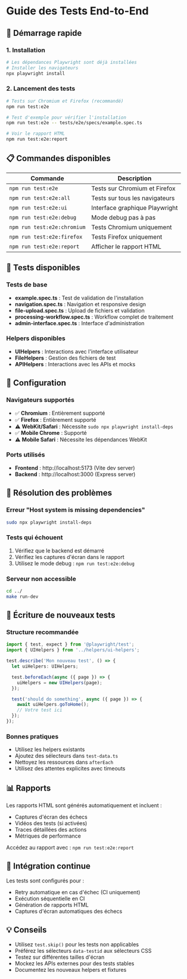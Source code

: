 # Guide des Tests End-to-End

## 🚀 Démarrage rapide

### 1. Installation

```bash
# Les dépendances Playwright sont déjà installées
# Installer les navigateurs
npx playwright install
```

### 2. Lancement des tests

```bash
# Tests sur Chromium et Firefox (recommandé)
npm run test:e2e

# Test d'exemple pour vérifier l'installation
npm run test:e2e -- tests/e2e/specs/example.spec.ts

# Voir le rapport HTML
npm run test:e2e:report
```

## 📋 Commandes disponibles

| Commande | Description |
|----------|-------------|
| `npm run test:e2e` | Tests sur Chromium et Firefox |
| `npm run test:e2e:all` | Tests sur tous les navigateurs |
| `npm run test:e2e:ui` | Interface graphique Playwright |
| `npm run test:e2e:debug` | Mode debug pas à pas |
| `npm run test:e2e:chromium` | Tests Chromium uniquement |
| `npm run test:e2e:firefox` | Tests Firefox uniquement |
| `npm run test:e2e:report` | Afficher le rapport HTML |

## 🎯 Tests disponibles

### Tests de base

- **example.spec.ts** : Test de validation de l'installation
- **navigation.spec.ts** : Navigation et responsive design
- **file-upload.spec.ts** : Upload de fichiers et validation
- **processing-workflow.spec.ts** : Workflow complet de traitement
- **admin-interface.spec.ts** : Interface d'administration

### Helpers disponibles

- **UIHelpers** : Interactions avec l'interface utilisateur
- **FileHelpers** : Gestion des fichiers de test
- **APIHelpers** : Interactions avec les APIs et mocks

## 🔧 Configuration

### Navigateurs supportés

- ✅ **Chromium** : Entièrement supporté
- ✅ **Firefox** : Entièrement supporté  
- ⚠️ **WebKit/Safari** : Nécessite `sudo npx playwright install-deps`
- ✅ **Mobile Chrome** : Supporté
- ⚠️ **Mobile Safari** : Nécessite les dépendances WebKit

### Ports utilisés

- **Frontend** : http://localhost:5173 (Vite dev server)
- **Backend** : http://localhost:3000 (Express server)

## 🐛 Résolution des problèmes

### Erreur "Host system is missing dependencies"

```bash
sudo npx playwright install-deps
```

### Tests qui échouent

1. Vérifiez que le backend est démarré
2. Vérifiez les captures d'écran dans le rapport
3. Utilisez le mode debug : `npm run test:e2e:debug`

### Serveur non accessible

```bash
cd ../
make run-dev
```

## 📝 Écriture de nouveaux tests

### Structure recommandée

```typescript
import { test, expect } from '@playwright/test';
import { UIHelpers } from '../helpers/ui-helpers';

test.describe('Mon nouveau test', () => {
  let uiHelpers: UIHelpers;

  test.beforeEach(async ({ page }) => {
    uiHelpers = new UIHelpers(page);
  });

  test('should do something', async ({ page }) => {
    await uiHelpers.goToHome();
    // Votre test ici
  });
});
```

### Bonnes pratiques

- Utilisez les helpers existants
- Ajoutez des sélecteurs dans `test-data.ts`
- Nettoyez les ressources dans `afterEach`
- Utilisez des attentes explicites avec timeouts

## 📊 Rapports

Les rapports HTML sont générés automatiquement et incluent :

- Captures d'écran des échecs
- Vidéos des tests (si activées)
- Traces détaillées des actions
- Métriques de performance

Accédez au rapport avec : `npm run test:e2e:report`

## 🔄 Intégration continue

Les tests sont configurés pour :

- Retry automatique en cas d'échec (CI uniquement)
- Exécution séquentielle en CI
- Génération de rapports HTML
- Captures d'écran automatiques des échecs

## 💡 Conseils

- Utilisez `test.skip()` pour les tests non applicables
- Préférez les sélecteurs `data-testid` aux sélecteurs CSS
- Testez sur différentes tailles d'écran
- Mockez les APIs externes pour des tests stables
- Documentez les nouveaux helpers et fixtures
